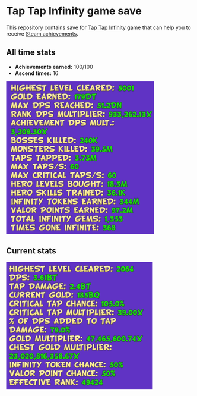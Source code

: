 # Tap Tap Infinity game save

This repository contains [save](./SAVE) for [Tap Tap Infinity](https://store.steampowered.com/app/380360/Tap_Tap_Infinity/) game that can help you to receive [Steam achievements](https://steamcommunity.com/stats/380360/achievements).

## All time stats

* **Achievements earned:** 100/100
* **Ascend times:** 16

![All time stats](./all-time-stats.png)

## Current stats

![Current stats](./current-stats.png)

